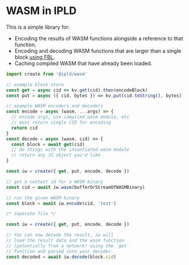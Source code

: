 # WASM in IPLD

This is a simple library for:

* Encoding the results of WASM functions alongside a reference to that function.
* Encoding and decoding WASM functions that are larger than a single block [using FBL](https://github.com/ipld/specs/blob/master/data-structures/flexible-byte-layout.md).
* Caching compiled WASM that have already been loaded.

```js
import create from '@ipld/wasm'

// example block store
const get = async cid => kv.get(cid).then(encodeBlock)
const put = async ({ cid, bytes }) => kv.put(cid.toString(), bytes)

// example WASM encoders and decoders
const encode = async (wasm, ...args) => {
  // encode args, use compiled wasm module, etc
  // must return single CID for encoding
  return cid
}
const decode = async (wasm, cid) => {
  const block = await get(cid)
  // do things with the insantiated wasm module
  // return any JS object you'd like
}

const iw = create({ get, put, encode, decode })

// get a content id for a WASM binary
const cid = await iw.wasm(bufferOrStreamOfWASMBinary)

// run the given WASM binary
const block = await iw.encode(cid, 'test')

/* seperate file */

const iw = create({ get, put, encode, decode })

// You can now decode the result, iw will
// load the result data and the wasm function
// (potentially from a network) using the `get`
// function and passed into your decoder.
const decoded = await iw.decode(block.cid)
```
